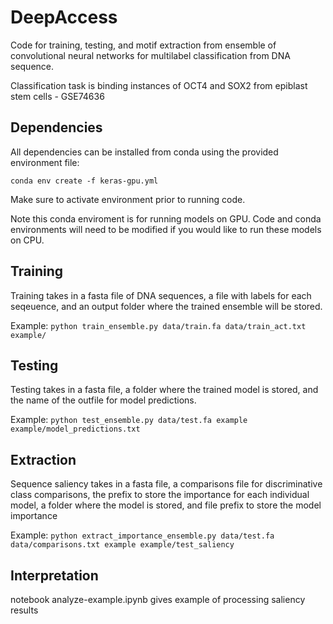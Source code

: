 # DeepAccess

Code for training, testing, and motif extraction from ensemble of convolutional neural networks for multilabel classification from DNA sequence.

Classification task is binding instances of OCT4 and SOX2 from epiblast stem cells - GSE74636

## Dependencies

All dependencies can be installed from conda using the provided environment file:

`conda env create -f keras-gpu.yml`

Make sure to activate environment prior to running code.

Note this conda enviroment is for running models on GPU. Code and conda environments will need to be modified if you would like to run these models on CPU.

## Training
Training takes in a fasta file of DNA sequences, a file with labels for each seqeuence, and an output folder where the trained ensemble will be stored.

Example:
`python train_ensemble.py data/train.fa data/train_act.txt example/`

## Testing
Testing takes in a fasta file, a folder where the trained model is stored, and the name of the outfile for model predictions.

Example:
`python test_ensemble.py data/test.fa example example/model_predictions.txt`

## Extraction
Sequence saliency takes in a fasta file, a comparisons file for discriminative class comparisons, the prefix to store the importance for each individual model, a folder where the model is stored, and file prefix to store the model importance

Example:
`python extract_importance_ensemble.py data/test.fa data/comparisons.txt example example/test_saliency`

## Interpretation

notebook analyze-example.ipynb gives example of processing saliency results